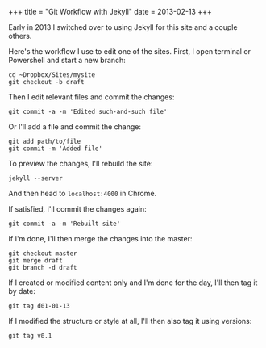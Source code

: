 +++
title = "Git Workflow with Jekyll"
date = 2013-02-13
+++

Early in 2013 I switched over to using Jekyll for this site and a couple others. 

Here's the workflow I use to edit one of the sites. First, I open terminal or Powershell and start a new branch: 

	cd ~Dropbox/Sites/mysite
	git checkout -b draft

Then I edit relevant files and commit the changes: 

	git commit -a -m 'Edited such-and-such file'

Or I'll add a file and commit the change: 

	git add path/to/file
	git commit -m 'Added file'

To preview the changes, I'll rebuild the site: 

	jekyll --server

And then head to `localhost:4000` in Chrome. 

If satisfied, I'll commit the changes again: 

	git commit -a -m 'Rebuilt site'

If I'm done, I'll then merge the changes into the master: 

	git checkout master
	git merge draft
	git branch -d draft

If I created or modified content only and I'm done for the day, I'll then tag it by date: 

	git tag d01-01-13

If I modified the structure or style at all, I'll then also tag it using versions: 

	git tag v0.1
